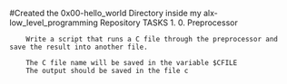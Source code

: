 #Created the 0x00-hello_world Directory inside my alx-low_level_programming Repository
				TASKS
	1. 0. Preprocessor
		
		Write a script that runs a C file through the preprocessor and save the result into another file.

		The C file name will be saved in the variable $CFILE
		The output should be saved in the file c
